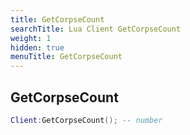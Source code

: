 ```yaml
---
title: GetCorpseCount
searchTitle: Lua Client GetCorpseCount
weight: 1
hidden: true
menuTitle: GetCorpseCount
---
```

## GetCorpseCount
```lua
Client:GetCorpseCount(); -- number
```
